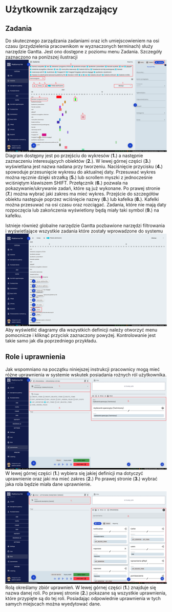 # Użytkownik zarządzający

## Zadania
Do skutecznego zarządzania zadaniami oraz ich umiejscowieniem na osi czasu (przydzielenia pracownikom w wyznaczonych
terminach) służy narzędzie Gantta. Jest ono dostępne z poziomu menu Zadania. Szczegóły zaznaczono na poniższej ilustracji
![Widok na zadania od strony administracyjnej](images/admin-1.png)
Diagram dostępny jest po przejściu do wykresów (**1.**) a następnie zaznaczeniu interesujących obiektów (**2.**). W lewej
górnej części (**3.**) wyświetlana jest nazwa nadana przy tworzeniu. Naciśnięcie przycisku (**4.**) spowoduje
przesunięcie wykresu do aktualnej daty. Przesuwać wykres można ręcznie dzięki strzałką (**5.**) lub scrollem myszki z
jednocześnie wciśniętym klawiszem SHIFT. Przełącznik (**6.**) pozwala na pokazywanie/ukrywanie zadań, które są już
wykonane. Po prawej stronie (**7.**) można wybrać jaki zakres ma mieć wykres. Przejście do szczegółów obiektu następuje
poprzez wciśnięcie nazwy (**8.**) lub kafelka (**8.**). 
Kafelki można przesuwać na osi czasu oraz rozciągać. Zadania, które nie mają daty rozpoczęcia lub zakończenia wyświetlony
będą miały taki symbol (**9.**) na kafelku. 

Istnieje również globalne narzędzie Gantta pozbawione narzędzi filtrowania i wyświetlające wszystkie zadania które
zostały wprowadzone do systemu
![Widok na globalny wykres gantta](images/admin-2.png)
Aby wyświetlić diagramy dla wszystkich definicji należy otworzyć menu pomocnicze i kliknąć przycisk zaznaczony powyżej.
Kontrolowanie jest takie samo jak dla poprzedniego przykładu.

## Role i uprawnienia
Jak wspomniano na początku niniejszej instrukcji pracownicy mogą mieć różne uprawnienia w systemie wskutek posiadania
rożnych ról użytkownika.
![Widok na uprawnienia](images/role-1.png)
W lewej górnej części (**1.**) wybiera się jakiej definicji ma dotyczyć uprawnienie oraz jaki ma mieć zakres (**2.**) Po
prawej stronie (**3.**) wybrać jaka rola będzie miała dane uprawnienie.

![Widok na role użytkownika](images/role-2.png)
Rolą określamy zbiór uprawnień. W lewej górnej części (**1.**) znajduje się nazwa danej roli. Po prawej stronie (**2.**)
pokazane są wszystkie uprawnienia, które przypięte są do tej roli. Posiadając odpowiednie uprawnienia w tych samych
miejscach można wyedytować dane. 